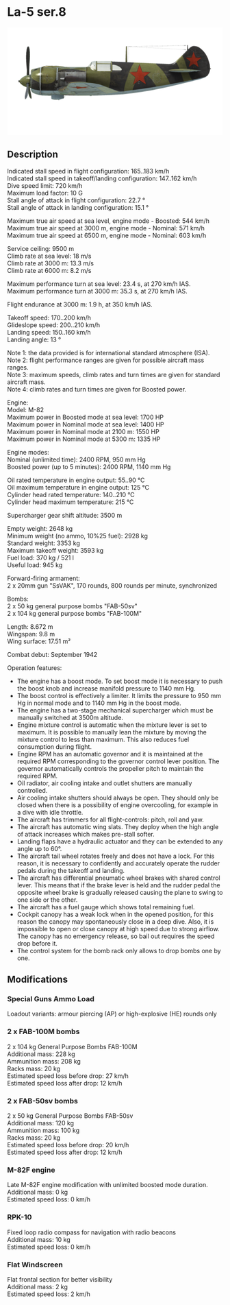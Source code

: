 # La-5 ser.8  
  
![la5s8](../images/la5s8.png)  
  
## Description  
  
Indicated stall speed in flight configuration: 165..183 km/h  
Indicated stall speed in takeoff/landing configuration: 147..162 km/h  
Dive speed limit: 720 km/h  
Maximum load factor: 10 G  
Stall angle of attack in flight configuration: 22.7 °  
Stall angle of attack in landing configuration: 15.1 °  
  
Maximum true air speed at sea level, engine mode - Boosted: 544 km/h  
Maximum true air speed at 3000 m, engine mode - Nominal: 571 km/h  
Maximum true air speed at 6500 m, engine mode - Nominal: 603 km/h  
  
Service ceiling: 9500 m  
Climb rate at sea level: 18 m/s  
Climb rate at 3000 m: 13.3 m/s  
Climb rate at 6000 m: 8.2 m/s  
  
Maximum performance turn at sea level: 23.4 s, at 270 km/h IAS.  
Maximum performance turn at 3000 m: 35.3 s, at 270 km/h IAS.  
  
Flight endurance at 3000 m: 1.9 h, at 350 km/h IAS.  
  
Takeoff speed: 170..200 km/h  
Glideslope speed: 200..210 km/h  
Landing speed: 150..160 km/h  
Landing angle: 13 °  
  
Note 1: the data provided is for international standard atmosphere (ISA).  
Note 2: flight performance ranges are given for possible aircraft mass ranges.  
Note 3: maximum speeds, climb rates and turn times are given for standard aircraft mass.  
Note 4: climb rates and turn times are given for Boosted power.  
  
Engine:  
Model: M-82  
Maximum power in Boosted mode at sea level: 1700 HP  
Maximum power in Nominal mode at sea level: 1400 HP  
Maximum power in Nominal mode at 2100 m: 1550 HP  
Maximum power in Nominal mode at 5300 m: 1335 HP  
  
Engine modes:  
Nominal (unlimited time): 2400 RPM, 950 mm Hg  
Boosted power (up to 5 minutes): 2400 RPM, 1140 mm Hg  
  
Oil rated temperature in engine output: 55..90 °C  
Oil maximum temperature in engine output: 125 °C  
Cylinder head rated temperature: 140..210 °C  
Cylinder head maximum temperature: 215 °C  
  
Supercharger gear shift altitude: 3500 m  
  
Empty weight: 2648 kg  
Minimum weight (no ammo, 10%25 fuel): 2928 kg  
Standard weight: 3353 kg  
Maximum takeoff weight: 3593 kg  
Fuel load: 370 kg / 521 l  
Useful load: 945 kg  
  
Forward-firing armament:  
2 x 20mm gun "SsVAK", 170 rounds, 800 rounds per minute, synchronized  
  
Bombs:  
2 x 50 kg general purpose bombs "FAB-50sv"  
2 x 104 kg general purpose bombs "FAB-100M"  
  
Length: 8.672 m  
Wingspan: 9.8 m  
Wing surface: 17.51 m²  
  
Combat debut: September 1942  
  
Operation features:  
- The engine has a boost mode. To set boost mode it is necessary to push the boost knob and increase manifold pressure to 1140 mm Hg.  
- The boost control is effectively a limiter. It limits the pressure to 950 mm Hg in normal mode and to 1140 mm Hg in the boost mode.  
- The engine has a two-stage mechanical supercharger which must be manually switched at 3500m altitude.  
- Engine mixture control is automatic when the mixture lever is set to maximum. It is possible to manually lean the mixture by moving the mixture control to less than maximum. This also reduces fuel consumption during flight.  
- Engine RPM has an automatic governor and it is maintained at the required RPM corresponding to the governor control lever position. The governor automatically controls the propeller pitch to maintain the required RPM.  
- Oil radiator, air cooling intake and outlet shutters are manually controlled.  
- Air cooling intake shutters should always be open. They should only be closed when there is a possibility of engine overcooling, for example in a dive with idle throttle.  
- The aircraft has trimmers for all flight-controls: pitch, roll and yaw.  
- The aircraft has automatic wing slats. They deploy when the high angle of attack increases which makes pre-stall softer.  
- Landing flaps have a hydraulic actuator and they can be extended to any angle up to 60°.  
- The aircraft tail wheel rotates freely and does not have a lock. For this reason, it is necessary to confidently and accurately operate the rudder pedals during the takeoff and landing.  
- The aircraft has differential pneumatic wheel brakes with shared control lever. This means that if the brake lever is held and the rudder pedal the opposite wheel brake is gradually released causing the plane to swing to one side or the other.  
- The aircraft has a fuel gauge which shows total remaining fuel.  
- Cockpit canopy has a weak lock when in the opened position, for this reason the canopy may spontaneously close in a deep dive. Also, it is impossible to open or close canopy at high speed due to strong airflow. The canopy has no emergency release, so bail out requires the speed drop before it.  
- The control system for the bomb rack only allows to drop bombs one by one.  
  
## Modifications  
  
  
  
### Special Guns Ammo Load  
  
Loadout variants: armour piercing (AP) or high-explosive (HE) rounds only  
  
### 2 x FAB-100M bombs  
  
2 x 104 kg General Purpose Bombs FAB-100M  
Additional mass: 228 kg  
Ammunition mass: 208 kg  
Racks mass: 20 kg  
Estimated speed loss before drop: 27 km/h  
Estimated speed loss after drop: 12 km/h  
  
### 2 x FAB-50sv bombs  
  
2 x 50 kg General Purpose Bombs FAB-50sv  
Additional mass: 120 kg  
Ammunition mass: 100 kg  
Racks mass: 20 kg  
Estimated speed loss before drop: 20 km/h  
Estimated speed loss after drop: 12 km/h  
  
### M-82F engine  
  
Late M-82F engine modification with unlimited boosted mode duration.   
Additional mass: 0 kg  
Estimated speed loss: 0 km/h  
  
### RPK-10  
  
Fixed loop radio compass for navigation with radio beacons  
Additional mass: 10 kg  
Estimated speed loss: 0 km/h  
  
### Flat Windscreen  
  
Flat frontal section for better visibility  
Additional mass: 2 kg  
Estimated speed loss: 2 km/h  